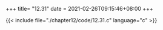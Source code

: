 +++
title= "12.31"
date = 2021-02-26T09:15:46+08:00
+++

{{< include file="./chapter12/code/12.31.c" language="c" >}}
